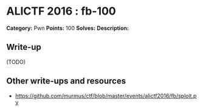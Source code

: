 # ALICTF 2016 : fb-100

**Category:** Pwn
**Points:** 100
**Solves:** 
**Description:**



## Write-up

(TODO)

## Other write-ups and resources

* https://github.com/murmus/ctf/blob/master/events/alictf2016/fb/sploit.py
